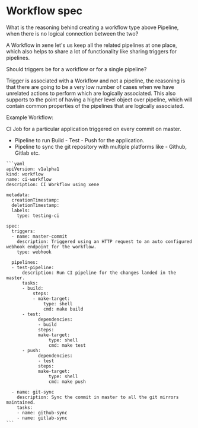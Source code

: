 # Workflow spec

What is the reasoning behind creating a workflow type above Pipeline, when there is no logical
connection between the two?

A Workflow in xene let's us keep all the related pipelines at one place, which also helps to share a lot of
functionality like sharing triggers for pipelines.

Should triggers be for a workflow or for a single pipeline?

Trigger is associated with a Workflow and not a pipeline, the reasoning is that there are going to be a very low number
of cases when we have unrelated actions to perform which are logically associated. This also supports to the point of
having a higher level object over pipeline, which will contain common properties of the pipelines that are logically
associated.

Example Workflow:

CI Job for a particular application triggered on every commit on master.

* Pipeline to run Build - Test - Push for the application.
* Pipeline to sync the git repository with multiple platforms like - Github, Gitlab etc.
``````````i
```yaml
apiVersion: v1alpha1
kind: workflow
name: ci-workflow
description: CI Workflow using xene

metadata:
  creationTimestamp:
  deletionTimestamp:
  labels:
    type: testing-ci

spec:
  triggers:
  - name: master-commit
    description: Triggered using an HTTP request to an auto configured webhook endpoint for the workflow.
    type: webhook

  pipelines:
  - test-pipeline:
      description: Run CI pipeline for the changes landed in the master.
      tasks:
      - build:
          steps:
          - make-target:
              type: shell
              cmd: make build
      - test:
            dependencies:
            - build
            steps:
            make-target:
                type: shell
                cmd: make test
      - push:
            dependencies:
            - test
            steps:
            make-target:
                type: shell
                cmd: make push

  - name: git-sync
    description: Sync the commit in master to all the git mirrors maintained.
    tasks:
    - name: github-sync
    - name: gitlab-sync
```

